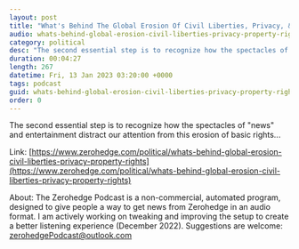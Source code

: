 ```yaml
---
layout: post
title: "What's Behind The Global Erosion Of Civil Liberties, Privacy, &amp; Property Rights?"
audio: whats-behind-global-erosion-civil-liberties-privacy-property-rights-0
category: political
desc: "The second essential step is to recognize how the spectacles of &quot;news&quot; and entertainment distract our attention from this erosion of basic rights..."
duration: 00:04:27
length: 267
datetime: Fri, 13 Jan 2023 03:20:00 +0000
tags: podcast
guid: whats-behind-global-erosion-civil-liberties-privacy-property-rights-0
order: 0
---
```

The second essential step is to recognize how the spectacles of &quot;news&quot; and entertainment distract our attention from this erosion of basic rights...

Link: [https://www.zerohedge.com/political/whats-behind-global-erosion-civil-liberties-privacy-property-rights](https://www.zerohedge.com/political/whats-behind-global-erosion-civil-liberties-privacy-property-rights)

About: The Zerohedge Podcast is a non-commercial, automated program, designed to give people a way to get news from Zerohedge in an audio format.  I am actively working on tweaking and improving the setup to create a better listening experience (December 2022).  Suggestions are welcome: [zerohedgePodcast@outlook.com](mailto:zerohedgePodcast@outlook.com)